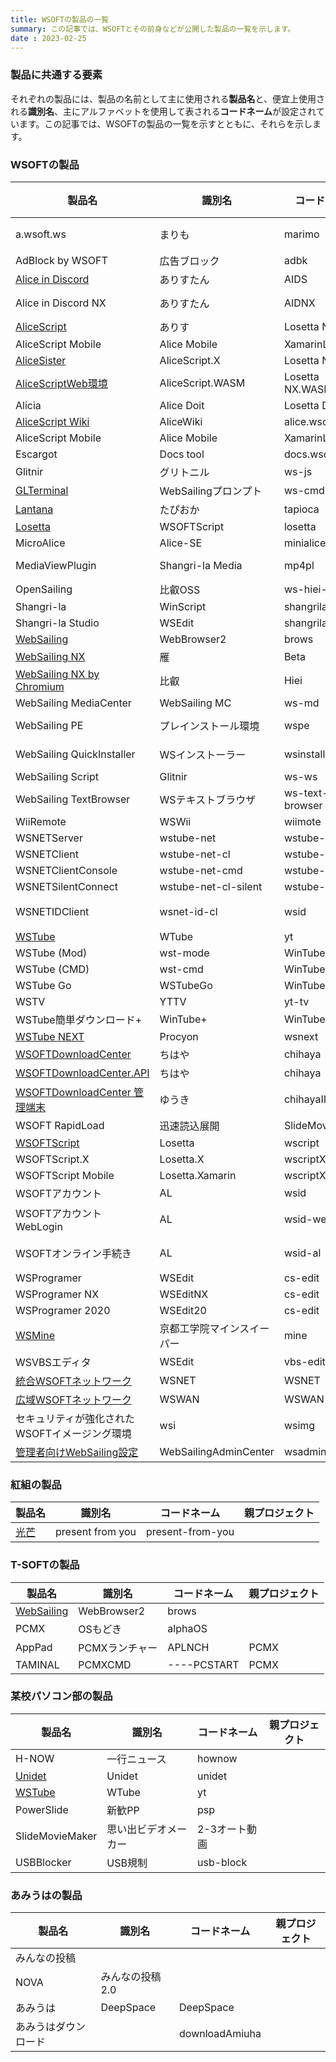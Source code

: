 ```yaml
---
title: WSOFTの製品の一覧
summary: この記事では、WSOFTとその前身などが公開した製品の一覧を示します。
date : 2023-02-25
---
```

### 製品に共通する要素
それぞれの製品には、製品の名前として主に使用される**製品名**と、便宜上使用される**識別名**、主にアルファベットを使用して表される**コードネーム**が設定されています。この記事では、WSOFTの製品の一覧を示すとともに、それらを示します。

### WSOFTの製品


|製品名|識別名|コードネーム|親プロジェクト|
|---|---|---|---|
|a.wsoft.ws|まりも|marimo|ダウンロードセンター|
|AdBlock by WSOFT|広告ブロック|adbk|WebSailingNX|
|[Alice in Discord](../products/alice/in-discord/aid-basic.md)|ありすたん|AIDS|AliceScript|
|Alice in Discord NX|ありすたん|AIDNX|Alice in Discord|
|[AliceScript](../products/alice/index.md)|ありす|Losetta NX||
|AliceScript Mobile|Alice Mobile|XamarinLosetta|AliceScript|
|[AliceSister](../products/alice/general/alice-sister.md)|AliceScript.X|Losetta NX.X|AliceScript|
|[AliceScriptWeb環境](https://try.alice.wsoft.ws/)|AliceScript.WASM|Losetta NX.WASM|AliceScript|
|Alicia|Alice Doit|Losetta Doit|AliceScript|
|[AliceScript Wiki](https://alice.wsoft.ws/)|AliceWiki|alice.wsoft.ws|AliceScript|
|AliceScript Mobile|Alice Mobile|XamarinLosetta|AliceScript|
|Escargot|Docs tool|docs.wsoft.ws|WSOFTDocs|
|Glitnir|グリトニル|ws-js||
|[GLTerminal](../products/websailing/gl/guide/command-reference.md)|WebSailingプロンプト|ws-cmd|WebSailing|
|[Lantana](https://lantana.wsoft.ws/)|たぴおか|tapioca|WSOFTDocs|
|[Losetta](../products/alice/general/../changelog/losetta/index.md)|WSOFTScript|losetta|AliceScript|
|MicroAlice|Alice-SE|minialice|AliceScript|
|MediaViewPlugin|Shangri-la Media|mp4pl|Shangri-la Studio|
|OpenSailing|比叡OSS|ws-hiei-oss|WebSailingNX|
|Shangri-la|WinScript|shangrila|WSOFTScript|
|Shangri-la Studio|WSEdit|shangrila-edit|WSProgramer|
|[WebSailing](../products/websailing/gl/changelog/index.md)|WebBrowser2|brows||
|[WebSailing NX](../products/websailing/legacy/index.md)|雁|Beta||
|[WebSailing NX by Chromium](../products/websailing/index.md)|比叡|Hiei||
|WebSailing MediaCenter|WebSailing MC|ws-md|WebSailing|
|WebSailing PE|プレインストール環境|wspe|WebSailing NX|
|WebSailing QuickInstaller|WSインストーラー|wsinstall|WebSailing NX|
|WebSailing Script|Glitnir|ws-ws|WebSailing|
|WebSailing TextBrowser|WSテキストブラウザ|ws-text-browser|WebSailing NX|
|WiiRemote|WSWii|wiimote||
|WSNETServer|wstube-net|wstube-net|WSNET|
|WSNETClient|wstube-net-cl|wstube-net|WSNET|
|WSNETClientConsole|wstube-net-cmd|wstube-net|wstube-net|WSNET|
|WSNETSilentConnect|wstube-net-cl-silent|wstube-net|WSNET|
|WSNETIDClient|wsnet-id-cl|wsid|WSOFTアカウント|
|[WSTube](../products/wstube/index.md)|WTube|yt||
|WSTube (Mod)|wst-mode|WinTubeMOD|WSTube|
|WSTube (CMD)|wst-cmd|WinTube|WSTube|
|WSTube Go|WSTubeGo|WinTubeGo|WSTube|
|WSTV|YTTV|yt-tv|WSTube|
|WSTube簡単ダウンロード+|WinTube+|WinTubeX|WSTube|
|[WSTube NEXT](../products/wstube/index.md)|Procyon|wsnext|WSTube|
|[WSOFTDownloadCenter](../products/download/index.md)|ちはや|chihaya||
|[WSOFTDownloadCenter.API](../products/download/api.md)|ちはや|chihaya||
|[WSOFTDownloadCenter 管理端末](../products/download/manager/index.md)|ゆうき|chihayaⅡ||
|WSOFT RapidLoad|迅速読込展開|SlideMovieMaker|
|[WSOFTScript](../products/script/index.md)|Losetta|wscript||
|WSOFTScript.X|Losetta.X|wscriptX|WSOFTScript|
|WSOFTScript Mobile|Losetta.Xamarin|wscriptX|WSOFTScript|
|WSOFTアカウント|AL|wsid||
|WSOFTアカウント WebLogin|AL|wsid-web|WSOFTアカウント|
|WSOFTオンライン手続き|AL|wsid-al|WSOFTアカウント|
|WSProgramer|WSEdit|cs-edit||
|WSProgramer NX|WSEditNX|cs-edit||
|WSProgramer 2020|WSEdit20|cs-edit||
|[WSMine](https://wsoft.ws/mine)|京都工学院マインスイーパー|mine||
|WSVBSエディタ|WSEdit|vbs-edit||
|[統合WSOFTネットワーク](../products/wsnet/index.md)|WSNET|WSNET||
|[広域WSOFTネットワーク](../products/wsnet/index.md)|WSWAN|WSWAN|WSNET|
|セキュリティが強化されたWSOFTイメージング環境|wsi|wsimg|WebSailing|
|[管理者向けWebSailing設定](../products/websailing/gl/guide/how-to-block-urls.md)|WebSailingAdminCenter|wsadmin|WebSailing|

### 紅組の製品
|製品名|識別名|コードネーム|親プロジェクト|
|---|---|---|---|
|[光芒](https://www.youtube.com/watch?v=JtNf5gQXLYI)|present from you|present-from-you||

### T-SOFTの製品

|製品名|識別名|コードネーム|親プロジェクト|
|---|---|---|---|
|[WebSailing](../products/websailing/gl/changelog/index.md)|WebBrowser2|brows|
|PCMX|OSもどき|alphaOS||
|AppPad|PCMXランチャー|APLNCH|PCMX|
|TAMINAL|PCMXCMD|----PCSTART|PCMX|

### 某校パソコン部の製品

|製品名|識別名|コードネーム|親プロジェクト|
|---|---|---|---|
|H-NOW|一行ニュース|hownow||
|[Unidet](../products/unidet/index.md)|Unidet|unidet||
|[WSTube](../products/wstube/index.md)|WTube|yt||
|PowerSlide|新歓PP|psp||
|SlideMovieMaker|思い出ビデオメーカー|2-3オート動画||
|USBBlocker|USB規制|usb-block||

### あみうはの製品
|製品名|識別名|コードネーム|親プロジェクト|
|---|---|---|---|
|みんなの投稿||||
|NOVA|みんなの投稿2.0|||
|あみうは|DeepSpace|DeepSpace||
|あみうはダウンロード||downloadAmiuha||